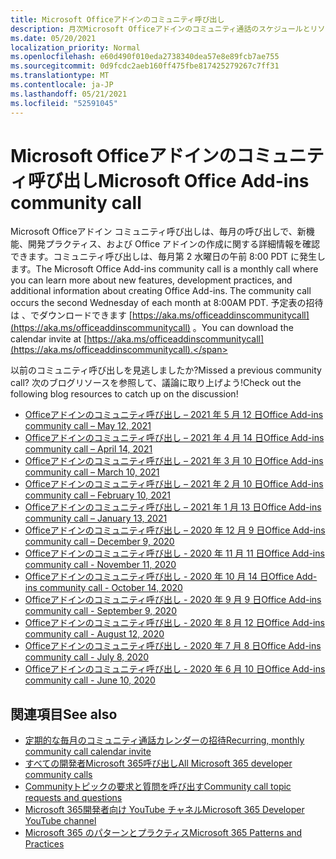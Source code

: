 ```yaml
---
title: Microsoft Officeアドインのコミュニティ呼び出し
description: 月次Microsoft Officeアドインのコミュニティ通話のスケジュールとリソース
ms.date: 05/20/2021
localization_priority: Normal
ms.openlocfilehash: e60d490f010eda2738340dea57e8e89fcb7ae755
ms.sourcegitcommit: 0d9fcdc2aeb160ff475fbe817425279267c7ff31
ms.translationtype: MT
ms.contentlocale: ja-JP
ms.lasthandoff: 05/21/2021
ms.locfileid: "52591045"
---
```

# <a name="microsoft-office-add-ins-community-call"></a><span data-ttu-id="b1c71-103">Microsoft Officeアドインのコミュニティ呼び出し</span><span class="sxs-lookup"><span data-stu-id="b1c71-103">Microsoft Office Add-ins community call</span></span>

<span data-ttu-id="b1c71-104">Microsoft Officeアドイン コミュニティ呼び出しは、毎月の呼び出しで、新機能、開発プラクティス、および Office アドインの作成に関する詳細情報を確認できます。コミュニティ呼び出しは、毎月第 2 水曜日の午前 8:00 PDT に発生します。</span><span class="sxs-lookup"><span data-stu-id="b1c71-104">The Microsoft Office Add-ins community call is a monthly call where you can learn more about new features, development practices, and additional information about creating Office Add-ins. The community call occurs the second Wednesday of each month at 8:00AM PDT.</span></span> <span data-ttu-id="b1c71-105">予定表の招待は 、でダウンロードできます [https://aka.ms/officeaddinscommunitycall](https://aka.ms/officeaddinscommunitycall) 。</span><span class="sxs-lookup"><span data-stu-id="b1c71-105">You can download the calendar invite at [https://aka.ms/officeaddinscommunitycall](https://aka.ms/officeaddinscommunitycall).</span></span>

<span data-ttu-id="b1c71-106">以前のコミュニティ呼び出しを見逃しましたか?</span><span class="sxs-lookup"><span data-stu-id="b1c71-106">Missed a previous community call?</span></span> <span data-ttu-id="b1c71-107">次のブログリソースを参照して、議論に取り上げよう!</span><span class="sxs-lookup"><span data-stu-id="b1c71-107">Check out the following blog resources to catch up on the discussion!</span></span>
- [<span data-ttu-id="b1c71-108">Officeアドインのコミュニティ呼び出し – 2021 年 5 月 12 日</span><span class="sxs-lookup"><span data-stu-id="b1c71-108">Office Add-ins community call – May 12, 2021</span></span>](https://techcommunity.microsoft.com/t5/microsoft-365-pnp-blog/office-add-ins-community-call-may-2021/ba-p/2369804)
- [<span data-ttu-id="b1c71-109">Officeアドインのコミュニティ呼び出し – 2021 年 4 月 14 日</span><span class="sxs-lookup"><span data-stu-id="b1c71-109">Office Add-ins community call – April 14, 2021</span></span>](https://techcommunity.microsoft.com/t5/microsoft-365-pnp-blog/office-add-ins-community-call-april-14-2021/ba-p/2318886)
- [<span data-ttu-id="b1c71-110">Officeアドインのコミュニティ呼び出し – 2021 年 3 月 10 日</span><span class="sxs-lookup"><span data-stu-id="b1c71-110">Office Add-ins community call – March 10, 2021</span></span>](https://techcommunity.microsoft.com/t5/microsoft-365-pnp-blog/office-add-ins-community-call-march-10-2021/ba-p/2205369)
- [<span data-ttu-id="b1c71-111">Officeアドインのコミュニティ呼び出し – 2021 年 2 月 10 日</span><span class="sxs-lookup"><span data-stu-id="b1c71-111">Office Add-ins community call – February 10, 2021</span></span>](https://developer.microsoft.com/en-us/office/blogs/office-add-ins-community-call-february-10-2021/)
- [<span data-ttu-id="b1c71-112">Officeアドインのコミュニティ呼び出し – 2021 年 1 月 13 日</span><span class="sxs-lookup"><span data-stu-id="b1c71-112">Office Add-ins community call – January 13, 2021</span></span>](https://developer.microsoft.com/en-us/office/blogs/office-add-ins-community-call-january-13-2021%e2%80%af/)
- [<span data-ttu-id="b1c71-113">Officeアドインのコミュニティ呼び出し – 2020 年 12 月 9 日</span><span class="sxs-lookup"><span data-stu-id="b1c71-113">Office Add-ins community call – December 9, 2020</span></span>](https://developer.microsoft.com/en-us/microsoft-365/blogs/office-add-ins-community-call-december-9-2020/)
- [<span data-ttu-id="b1c71-114">Officeアドインのコミュニティ呼び出し - 2020 年 11 月 11 日</span><span class="sxs-lookup"><span data-stu-id="b1c71-114">Office Add-ins community call - November 11, 2020</span></span>](https://developer.microsoft.com/office/blogs/office-add-ins-community-call-november-11-2020/)
- [<span data-ttu-id="b1c71-115">Officeアドインのコミュニティ呼び出し - 2020 年 10 月 14 日</span><span class="sxs-lookup"><span data-stu-id="b1c71-115">Office Add-ins community call - October 14, 2020</span></span>](https://developer.microsoft.com/office/blogs/office-add-ins-community-call-october-14-2020%E2%80%AF/)
- [<span data-ttu-id="b1c71-116">Officeアドインのコミュニティ呼び出し - 2020 年 9 月 9 日</span><span class="sxs-lookup"><span data-stu-id="b1c71-116">Office Add-ins community call - September 9, 2020</span></span>](https://developer.microsoft.com/office/blogs/office-add-ins-community-call-september-9-2020/)
- [<span data-ttu-id="b1c71-117">Officeアドインのコミュニティ呼び出し - 2020 年 8 月 12 日</span><span class="sxs-lookup"><span data-stu-id="b1c71-117">Office Add-ins community call - August 12, 2020</span></span>](https://developer.microsoft.com/office/blogs/office-add-ins-community-call-august-12-2020%E2%80%AF/)
- [<span data-ttu-id="b1c71-118">Officeアドインのコミュニティ呼び出し - 2020 年 7 月 8 日</span><span class="sxs-lookup"><span data-stu-id="b1c71-118">Office Add-ins community call - July 8, 2020</span></span>](https://developer.microsoft.com/office/blogs/office-add-ins-community-call-july-8-2020/)
- [<span data-ttu-id="b1c71-119">Officeアドインのコミュニティ呼び出し - 2020 年 6 月 10 日</span><span class="sxs-lookup"><span data-stu-id="b1c71-119">Office Add-ins community call - June 10, 2020</span></span>](https://developer.microsoft.com/office/blogs/office-add-ins-community-call-june-10-2020/)

## <a name="see-also"></a><span data-ttu-id="b1c71-120">関連項目</span><span class="sxs-lookup"><span data-stu-id="b1c71-120">See also</span></span>

- [<span data-ttu-id="b1c71-121">定期的な毎月のコミュニティ通話カレンダーの招待</span><span class="sxs-lookup"><span data-stu-id="b1c71-121">Recurring, monthly community call calendar invite</span></span>](https://aka.ms/officeaddinscommunitycall)
- [<span data-ttu-id="b1c71-122">すべての開発者Microsoft 365呼び出し</span><span class="sxs-lookup"><span data-stu-id="b1c71-122">All Microsoft 365 developer community calls</span></span>](https://aka.ms/M365DevCalls)
- [<span data-ttu-id="b1c71-123">Communityトピックの要求と質問を呼び出す</span><span class="sxs-lookup"><span data-stu-id="b1c71-123">Community call topic requests and questions</span></span>](https://aka.ms/officeaddinsform)
- [<span data-ttu-id="b1c71-124">Microsoft 365開発者向け YouTube チャネル</span><span class="sxs-lookup"><span data-stu-id="b1c71-124">Microsoft 365 Developer YouTube channel</span></span>](https://aka.ms/OfficeDevYouTube)
- [<span data-ttu-id="b1c71-125">Microsoft 365 のパターンとプラクティス</span><span class="sxs-lookup"><span data-stu-id="b1c71-125">Microsoft 365 Patterns and Practices</span></span>](https://aka.ms/M365PnP)
